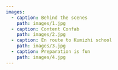 ```yaml
---
images:
  - caption: Behind the scenes
    path: images/1.jpg
  - caption: Content Confab
    path: images/2.jpg
  - caption: En route to Kumizhi school
    path: images/3.jpg
  - caption: Preparation is fun
    path: images/4.jpg
---
```

